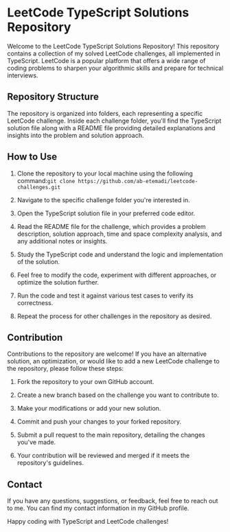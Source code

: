 # LeetCode TypeScript Solutions Repository

Welcome to the LeetCode TypeScript Solutions Repository! This repository contains a collection of my solved LeetCode challenges, all implemented in TypeScript. LeetCode is a popular platform that offers a wide range of coding problems to sharpen your algorithmic skills and prepare for technical interviews.

## Repository Structure

The repository is organized into folders, each representing a specific LeetCode challenge. Inside each challenge folder, you'll find the TypeScript solution file along with a README file providing detailed explanations and insights into the problem and solution approach.

## How to Use

1. Clone the repository to your local machine using the following command:`git clone https://github.com/ab-etemadi/leetcode-challenges.git`

2. Navigate to the specific challenge folder you're interested in.

3. Open the TypeScript solution file in your preferred code editor.

4. Read the README file for the challenge, which provides a problem description, solution approach, time and space complexity analysis, and any additional notes or insights.

5. Study the TypeScript code and understand the logic and implementation of the solution.

6. Feel free to modify the code, experiment with different approaches, or optimize the solution further.

7. Run the code and test it against various test cases to verify its correctness.

8. Repeat the process for other challenges in the repository as desired.

## Contribution

Contributions to the repository are welcome! If you have an alternative solution, an optimization, or would like to add a new LeetCode challenge to the repository, please follow these steps:

1. Fork the repository to your own GitHub account.

2. Create a new branch based on the challenge you want to contribute to.

3. Make your modifications or add your new solution.

4. Commit and push your changes to your forked repository.

5. Submit a pull request to the main repository, detailing the changes you've made.

6. Your contribution will be reviewed and merged if it meets the repository's guidelines.

## Contact

If you have any questions, suggestions, or feedback, feel free to reach out to me. You can find my contact information in my GitHub profile.

Happy coding with TypeScript and LeetCode challenges!
